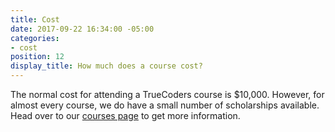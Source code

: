 ```yaml
---
title: Cost
date: 2017-09-22 16:34:00 -05:00
categories:
- cost
position: 12
display_title: How much does a course cost?
---
```


The normal cost for attending a TrueCoders course is $10,000. However, for almost every course, we do have a small number of scholarships available. Head over to our [courses page](/courses) to get more information.